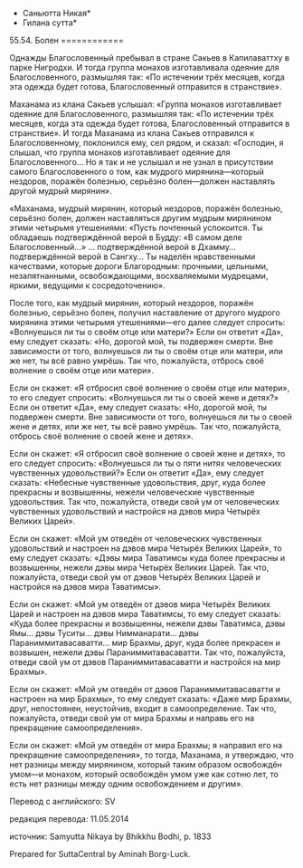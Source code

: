 * Саньютта Никая*
* Гилана сутта*

55\.54\. Болен
\=\=\=\=\=\=\=\=\=\=\=\=

Однажды Благословенный пребывал в стране Сакьев в Капилаваттху в парке Нигродхи\. И тогда группа монахов изготавливала одеяние для Благословенного, размышляя так: «По истечении трёх месяцев, когда эта одежда будет готова, Благословенный отправится в странствие»\.

Маханама из клана Сакьев услышал: «Группа монахов изготавливает одеяние для Благословенного, размышляя так: «По истечении трёх месяцев, когда эта одежда будет готова, Благословенный отправится в странствие»\. И тогда Маханама из клана Сакьев отправился к Благословенному, поклонился ему, сел рядом, и сказал: «Господин, я слышал, что группа монахов изготавливает одеяние для Благословенного… Но я так и не услышал и не узнал в присутствии самого Благословенного о том, как мудрого мирянина—который нездоров, поражён болезнью, серьёзно болен—должен наставлять другой мудрый мирянин»\.

«Маханама, мудрый мирянин, который нездоров, поражён болезнью, серьёзно болен, должен наставляться другим мудрым мирянином этими четырьмя утешениями: «Пусть почтенный успокоится\. Ты обладаешь подтверждённой верой в Будду: «В самом деле Благословенный…» … подтверждённой верой в Дхамму… подтверждённой верой в Сангху… Ты наделён нравственными качествами, которые дороги Благородным: прочными, цельными, незапятнанными, освобождающими, восхваляемыми мудрецами, яркими, ведущими к сосредоточению»\.

После того, как мудрый мирянин, который нездоров, поражён болезнью, серьёзно болен, получил наставление от другого мудрого мирянина этими четырьмя утешениями—его далее следует спросить: «Волнуешься ли ты о своём отце или матери?» Если он ответит «Да», ему следует сказать: «Но, дорогой мой, ты подвержен смерти\. Вне зависимости от того, волнуешься ли ты о своём отце или матери, или же нет, ты всё равно умрёшь\. Так что, пожалуйста, отбрось своё волнение о своём отце или матери»\.

Если он скажет: «Я отбросил своё волнение о своём отце или матери», то его следует спросить: «Волнуешься ли ты о своей жене и детях?» Если он ответит «Да», ему следует сказать: «Но, дорогой мой, ты подвержен смерти\. Вне зависимости от того, волнуешься ли ты о своей жене и детях, или же нет, ты всё равно умрёшь\. Так что, пожалуйста, отбрось своё волнение о своей жене и детях»\.

Если он скажет: «Я отбросил своё волнение о своей жене и детях», то его следует спросить: «Волнуешься ли ты о пяти нитях человеческих чувственных удовольствий?» Если он ответит «Да», ему следует сказать: «Небесные чувственные удовольствия, друг, куда более прекрасны и возвышенны, нежели человеческие чувственные удовольствия\. Так что, пожалуйста, отведи свой ум от человеческих чувственных удовольствий и настройся на дэвов мира Четырёх Великих Царей»\.

Если он скажет: «Мой ум отведён от человеческих чувственных удовольствий и настроен на дэвов мира Четырёх Великих Царей», то ему следует сказать: «Дэвы мира Таватимсы куда более прекрасны и возвышенны, нежели дэвы мира Четырёх Великих Царей\. Так что, пожалуйста, отведи свой ум от дэвов Четырёх Великих Царей и настройся на дэвов мира Таватимсы»\.

Если он скажет: «Мой ум отведён от дэвов мира Четырёх Великих Царей и настроен на дэвов мира Таватимсы, то ему следует сказать: «Куда более прекрасны и возвышенны, нежели дэвы Таватимса, дэвы Ямы… дэвы Туситы… дэвы Нимманарати… дэвы Параниммитавасаватти… мир Брахмы, друг, куда более прекрасен и возвышен, нежели дэвы Параниммитавасаватти\. Так что, пожалуйста, отведи свой ум от дэвов Параниммитавасаватти и настройся на мир Брахмы»\.

Если он скажет: «Мой ум отведён от дэвов Параниммитавасаватти и настроен на мир Брахмы», то ему следует сказать: «Даже мир Брахмы, друг, непостоянен, неустойчив, входит в самоопределение\. Так что, пожалуйста, отведи свой ум от мира Брахмы и направь его на прекращение самоопределения»\.

Если он скажет: «Мой ум отведён от мира Брахмы; я направил его на прекращение самоопределения», то тогда, Маханама, я утверждаю, что нет разницы между мирянином, который таким образом освобождён умом—и монахом, который освобождён умом уже как сотню лет, то есть нет разницы между одним освобождением и другим»\.

Перевод с английского: SV

редакция перевода: 11\.05\.2014

источник: Samyutta Nikaya by Bhikkhu Bodhi, p\. 1833

Prepared for SuttaCentral by Aminah Borg\-Luck\.